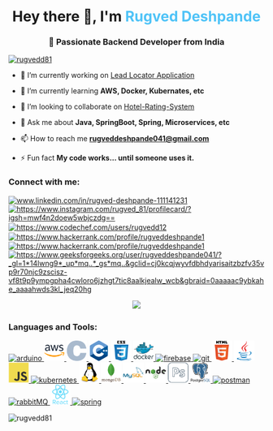 
<h1 align="center">Hey there 👋, I'm <span style="color:#4FC3F7">Rugved Deshpande</span></h1>
<h3 align="center">🚀 Passionate Backend Developer from India</h3>

<p align="left"> <a href="https://github.com/ryo-ma/github-profile-trophy"><img src="https://github-profile-trophy.vercel.app/?username=rugvedd81" alt="rugvedd81" /></a> </p>

- 🔭 I’m currently working on [Lead Locator Application](https://github.com/RugvedD81/Lead_Locator)

- 🌱 I’m currently learning **AWS, Docker, Kubernates, etc**

- 👯 I’m looking to collaborate on [Hotel-Rating-System](https://github.com/RugvedD81/Hotel-Rating-Service)

- 💬 Ask me about **Java, SpringBoot, Spring, Microservices, etc**

- 📫 How to reach me **rugveddeshpande041@gmail.com**

- ⚡ Fun fact **My code works... until someone uses it.**

<h3 align="left">Connect with me:</h3>
<p align="left">
<a href="https://linkedin.com/in/www.linkedin.com/in/rugved-deshpande-111141231" target="blank"><img align="center" src="https://raw.githubusercontent.com/rahuldkjain/github-profile-readme-generator/master/src/images/icons/Social/linked-in-alt.svg" alt="www.linkedin.com/in/rugved-deshpande-111141231" height="30" width="40" /></a>
<a href="https://instagram.com/https://www.instagram.com/rugved_81/profilecard/?igsh=mwf4n2doew5wbjczdg==" target="blank"><img align="center" src="https://raw.githubusercontent.com/rahuldkjain/github-profile-readme-generator/master/src/images/icons/Social/instagram.svg" alt="https://www.instagram.com/rugved_81/profilecard/?igsh=mwf4n2doew5wbjczdg==" height="30" width="40" /></a>
<a href="https://www.codechef.com/users/https://www.codechef.com/users/rugvedd12" target="blank"><img align="center" src="https://cdn.jsdelivr.net/npm/simple-icons@3.1.0/icons/codechef.svg" alt="https://www.codechef.com/users/rugvedd12" height="30" width="40" /></a>
<a href="https://www.hackerrank.com/https://www.hackerrank.com/profile/rugveddeshpande1" target="blank"><img align="center" src="https://raw.githubusercontent.com/rahuldkjain/github-profile-readme-generator/master/src/images/icons/Social/hackerrank.svg" alt="https://www.hackerrank.com/profile/rugveddeshpande1" height="30" width="40" /></a>
<a href="https://www.leetcode.com/https://www.hackerrank.com/profile/rugveddeshpande1" target="blank"><img align="center" src="https://raw.githubusercontent.com/rahuldkjain/github-profile-readme-generator/master/src/images/icons/Social/leet-code.svg" alt="https://www.hackerrank.com/profile/rugveddeshpande1" height="30" width="40" /></a>
<a href="https://auth.geeksforgeeks.org/user/https://www.geeksforgeeks.org/user/rugveddeshpande041/?_gl=1*14lwng9*_up*mq..*_gs*mq..&gclid=cj0kcqjwyvfdbhdyarisaitzbzfv35vp9r70njc9zscisz-vf8t9p9ympgpha4cwloro6jzhgt7tic8aalkjealw_wcb&gbraid=0aaaaac9ybkahe_aaaahwds3kl_jeq20hg" target="blank"><img align="center" src="https://raw.githubusercontent.com/rahuldkjain/github-profile-readme-generator/master/src/images/icons/Social/geeks-for-geeks.svg" alt="https://www.geeksforgeeks.org/user/rugveddeshpande041/?_gl=1*14lwng9*_up*mq..*_gs*mq..&gclid=cj0kcqjwyvfdbhdyarisaitzbzfv35vp9r70njc9zscisz-vf8t9p9ympgpha4cwloro6jzhgt7tic8aalkjealw_wcb&gbraid=0aaaaac9ybkahe_aaaahwds3kl_jeq20hg" height="30" width="40" /></a>
</p>

<p align="center">
  <img src="https://user-images.githubusercontent.com/74038190/212557867-23d8b3db-6aa2-4a0f-a3ef-007b8c3c7aee.gif" width="300"/>
</p>


<h3 align="left">Languages and Tools:</h3>
<p align="left"> <a href="https://www.arduino.cc/" target="_blank" rel="noreferrer"> <img src="https://cdn.worldvectorlogo.com/logos/arduino-1.svg" alt="arduino" width="40" height="40"/> </a> <a href="https://aws.amazon.com" target="_blank" rel="noreferrer"> <img src="https://raw.githubusercontent.com/devicons/devicon/master/icons/amazonwebservices/amazonwebservices-original-wordmark.svg" alt="aws" width="40" height="40"/> </a> <a href="https://www.cprogramming.com/" target="_blank" rel="noreferrer"> <img src="https://raw.githubusercontent.com/devicons/devicon/master/icons/c/c-original.svg" alt="c" width="40" height="40"/> </a> <a href="https://www.w3schools.com/cpp/" target="_blank" rel="noreferrer"> <img src="https://raw.githubusercontent.com/devicons/devicon/master/icons/cplusplus/cplusplus-original.svg" alt="cplusplus" width="40" height="40"/> </a> <a href="https://www.w3schools.com/css/" target="_blank" rel="noreferrer"> <img src="https://raw.githubusercontent.com/devicons/devicon/master/icons/css3/css3-original-wordmark.svg" alt="css3" width="40" height="40"/> </a> <a href="https://www.docker.com/" target="_blank" rel="noreferrer"> <img src="https://raw.githubusercontent.com/devicons/devicon/master/icons/docker/docker-original-wordmark.svg" alt="docker" width="40" height="40"/> </a> <a href="https://firebase.google.com/" target="_blank" rel="noreferrer"> <img src="https://www.vectorlogo.zone/logos/firebase/firebase-icon.svg" alt="firebase" width="40" height="40"/> </a> <a href="https://git-scm.com/" target="_blank" rel="noreferrer"> <img src="https://www.vectorlogo.zone/logos/git-scm/git-scm-icon.svg" alt="git" width="40" height="40"/> </a> <a href="https://www.w3.org/html/" target="_blank" rel="noreferrer"> <img src="https://raw.githubusercontent.com/devicons/devicon/master/icons/html5/html5-original-wordmark.svg" alt="html5" width="40" height="40"/> </a> <a href="https://www.java.com" target="_blank" rel="noreferrer"> <img src="https://raw.githubusercontent.com/devicons/devicon/master/icons/java/java-original.svg" alt="java" width="40" height="40"/> </a> <a href="https://developer.mozilla.org/en-US/docs/Web/JavaScript" target="_blank" rel="noreferrer"> <img src="https://raw.githubusercontent.com/devicons/devicon/master/icons/javascript/javascript-original.svg" alt="javascript" width="40" height="40"/> </a> <a href="https://kubernetes.io" target="_blank" rel="noreferrer"> <img src="https://www.vectorlogo.zone/logos/kubernetes/kubernetes-icon.svg" alt="kubernetes" width="40" height="40"/> </a> <a href="https://www.linux.org/" target="_blank" rel="noreferrer"> <img src="https://raw.githubusercontent.com/devicons/devicon/master/icons/linux/linux-original.svg" alt="linux" width="40" height="40"/> </a> <a href="https://www.mongodb.com/" target="_blank" rel="noreferrer"> <img src="https://raw.githubusercontent.com/devicons/devicon/master/icons/mongodb/mongodb-original-wordmark.svg" alt="mongodb" width="40" height="40"/> </a> <a href="https://www.mysql.com/" target="_blank" rel="noreferrer"> <img src="https://raw.githubusercontent.com/devicons/devicon/master/icons/mysql/mysql-original-wordmark.svg" alt="mysql" width="40" height="40"/> </a> <a href="https://nodejs.org" target="_blank" rel="noreferrer"> <img src="https://raw.githubusercontent.com/devicons/devicon/master/icons/nodejs/nodejs-original-wordmark.svg" alt="nodejs" width="40" height="40"/> </a> <a href="https://www.photoshop.com/en" target="_blank" rel="noreferrer"> <img src="https://raw.githubusercontent.com/devicons/devicon/master/icons/photoshop/photoshop-line.svg" alt="photoshop" width="40" height="40"/> </a> <a href="https://www.postgresql.org" target="_blank" rel="noreferrer"> <img src="https://raw.githubusercontent.com/devicons/devicon/master/icons/postgresql/postgresql-original-wordmark.svg" alt="postgresql" width="40" height="40"/> </a> <a href="https://postman.com" target="_blank" rel="noreferrer"> <img src="https://www.vectorlogo.zone/logos/getpostman/getpostman-icon.svg" alt="postman" width="40" height="40"/> </a> <a href="https://www.rabbitmq.com" target="_blank" rel="noreferrer"> <img src="https://www.vectorlogo.zone/logos/rabbitmq/rabbitmq-icon.svg" alt="rabbitMQ" width="40" height="40"/> </a> <a href="https://reactjs.org/" target="_blank" rel="noreferrer"> <img src="https://raw.githubusercontent.com/devicons/devicon/master/icons/react/react-original-wordmark.svg" alt="react" width="40" height="40"/> </a> <a href="https://spring.io/" target="_blank" rel="noreferrer"> <img src="https://www.vectorlogo.zone/logos/springio/springio-icon.svg" alt="spring" width="40" height="40"/> </a> </p>
<p><img align="center" src="https://github-readme-stats.vercel.app/api/top-langs?username=rugvedd81&show_icons=true&locale=en&layout=compact" alt="rugvedd81" /></p>


